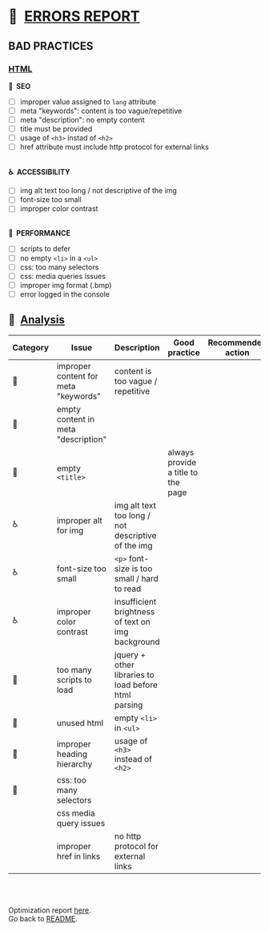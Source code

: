 # :memo:&nbsp; <ins>ERRORS REPORT</ins>

## BAD PRACTICES

### <ins>HTML</ins>

**:mag_right:&nbsp; SEO**

- [ ] improper value assigned to `lang` attribute
- [ ] meta "keywords": content is too vague/repetitive
- [ ] meta "description": no empty content
- [ ] title must be provided
- [ ] usage of `<h3>` instad of `<h2>`
- [ ] href attribute must include http protocol for external links
      <br></br>

**:wheelchair:&nbsp; ACCESSIBILITY**

- [ ] img alt text too long / not descriptive of the img
- [ ] font-size too small
- [ ] improper color contrast
      <br></br>

**:rocket:&nbsp; PERFORMANCE**

- [ ] scripts to defer
- [ ] no empty `<li>` in a `<ul>`
- [ ] css: too many selectors
- [ ] css: media queries issues
- [ ] improper img format (.bmp)
- [ ] error logged in the console

## :ledger:&nbsp; <ins>Analysis</ins>

| Category     | Issue                                | Description                                          | Good practice                      | Recommended action |
| ------------ | ------------------------------------ | ---------------------------------------------------- | ---------------------------------- | ------------------ |
| :mag_right:  | improper content for meta "keywords" | content is too vague / repetitive                    |
| :mag_right:  | empty content in meta "description"  |
| :mag_right:  | empty `<title>`                      |                                                      | always provide a title to the page |
| :wheelchair: | improper alt for img                 | img alt text too long / not descriptive of the img   |
| :wheelchair: | font-size too small                  | `<p>` font-size is too small / hard to read          |
| :wheelchair: | improper color contrast              | insufficient brightness of text on img background    |
| :rocket:     | too many scripts to load             | jquery + other libraries to load before html parsing |
| :rocket:     | unused html                          | empty `<li>` in `<ul>`                               |
| :rocket:     | improper heading hierarchy           | usage of `<h3>` instead of `<h2>`                    |
| :rocket:     | css: too many selectors              |
|              | css media query issues               |
|              | improper href in links               | no http protocol for external links                  |

<br></br>

Optimization report [here](/OPTIMIZATION-REPORT.md).  
Go back to [README](../README.md).
